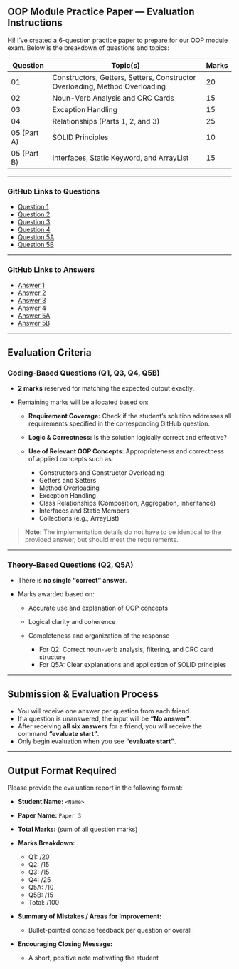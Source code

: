 ## OOP Module Practice Paper — Evaluation Instructions

Hi! I’ve created a 6-question practice paper to prepare for our OOP module exam. Below is the breakdown of questions and topics:

| Question    | Topic(s)                                                                    | Marks |
| ----------- | --------------------------------------------------------------------------- | ----- |
| 01          | Constructors, Getters, Setters, Constructor Overloading, Method Overloading | 20    |
| 02          | Noun-Verb Analysis and CRC Cards                                            | 15    |
| 03          | Exception Handling                                                          | 15    |
| 04          | Relationships (Parts 1, 2, and 3)                                           | 25    |
| 05 (Part A) | SOLID Principles                                                            | 10    |
| 05 (Part B) | Interfaces, Static Keyword, and ArrayList                                   | 15    |

---

### GitHub Links to Questions

* [Question 1](https://github.com/Thisal-D/OOP-Test/blob/main/Final/3/1.md)
* [Question 2](https://github.com/Thisal-D/OOP-Test/blob/main/Final/3/2.md)
* [Question 3](https://github.com/Thisal-D/OOP-Test/blob/main/Final/3/3.md)
* [Question 4](https://github.com/Thisal-D/OOP-Test/blob/main/Final/3/4.md)
* [Question 5A](https://github.com/Thisal-D/OOP-Test/blob/main/Final/3/5-A.md)
* [Question 5B](https://github.com/Thisal-D/OOP-Test/blob/main/Final/3/5-B.md)

---

### GitHub Links to Answers

* [Answer 1](https://github.com/Thisal-D/OOP-Test/blob/main/Final/3/answers/1.java)
* [Answer 2](https://github.com/Thisal-D/OOP-Test/blob/main/Final/3/answers/2.md)
* [Answer 3](https://github.com/Thisal-D/OOP-Test/blob/main/Final/3/answers/3.java)
* [Answer 4](https://github.com/Thisal-D/OOP-Test/blob/main/Final/3/answers/4.4java)
* [Answer 5A](https://github.com/Thisal-D/OOP-Test/blob/main/Final/3/answers/5A.java)
* [Answer 5B](https://github.com/Thisal-D/OOP-Test/blob/main/Final/3/answers/5B.java)

---

## Evaluation Criteria

### Coding-Based Questions (Q1, Q3, Q4, Q5B)

* **2 marks** reserved for matching the expected output exactly.
* Remaining marks will be allocated based on:

  * **Requirement Coverage:** Check if the student’s solution addresses all requirements specified in the corresponding GitHub question.
  * **Logic & Correctness:** Is the solution logically correct and effective?
  * **Use of Relevant OOP Concepts:** Appropriateness and correctness of applied concepts such as:

    * Constructors and Constructor Overloading
    * Getters and Setters
    * Method Overloading
    * Exception Handling
    * Class Relationships (Composition, Aggregation, Inheritance)
    * Interfaces and Static Members
    * Collections (e.g., ArrayList)

> **Note:** The implementation details do not have to be identical to the provided answer, but should meet the requirements.

---

### Theory-Based Questions (Q2, Q5A)

* There is **no single “correct” answer**.
* Marks awarded based on:

  * Accurate use and explanation of OOP concepts
  * Logical clarity and coherence
  * Completeness and organization of the response

    * For Q2: Correct noun-verb analysis, filtering, and CRC card structure
    * For Q5A: Clear explanations and application of SOLID principles

---

## Submission & Evaluation Process

* You will receive one answer per question from each friend.
* If a question is unanswered, the input will be **“No answer”**.
* After receiving **all six answers** for a friend, you will receive the command **“evaluate start”**.
* Only begin evaluation when you see **“evaluate start”**.

---

## Output Format Required

Please provide the evaluation report in the following format:

* **Student Name:** `<Name>`
* **Paper Name:** `Paper 3`
* **Total Marks:** (sum of all question marks)
* **Marks Breakdown:**

  * Q1: /20
  * Q2: /15
  * Q3: /15
  * Q4: /25
  * Q5A: /10
  * Q5B: /15
  * Total: /100
  
* **Summary of Mistakes / Areas for Improvement:**

  * Bullet-pointed concise feedback per question or overall
* **Encouraging Closing Message:**

  * A short, positive note motivating the student

